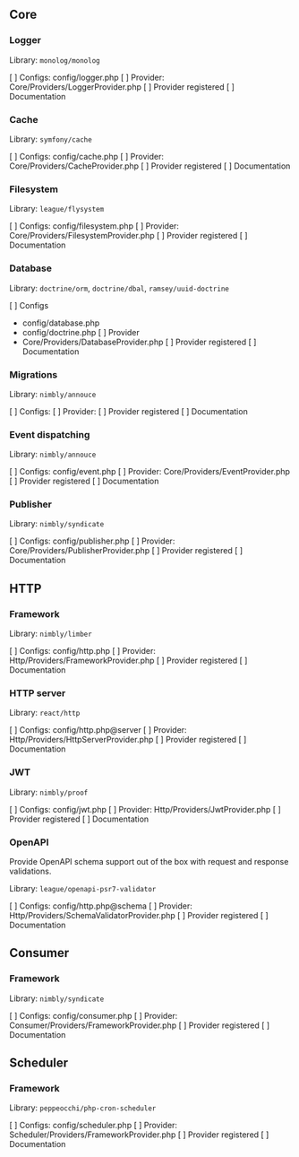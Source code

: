## Core
### Logger
Library: `monolog/monolog`

[ ] Configs:  config/logger.php
[ ] Provider: Core/Providers/LoggerProvider.php
[ ] Provider registered
[ ] Documentation

### Cache
Library: `symfony/cache`

[ ] Configs:  config/cache.php
[ ] Provider: Core/Providers/CacheProvider.php
[ ] Provider registered
[ ] Documentation

### Filesystem
Library: `league/flysystem`

[ ] Configs:  config/filesystem.php
[ ] Provider: Core/Providers/FilesystemProvider.php
[ ] Provider registered
[ ] Documentation

### Database
Library: `doctrine/orm`, `doctrine/dbal`, `ramsey/uuid-doctrine`

[ ] Configs
* config/database.php
* config/doctrine.php
[ ] Provider
* Core/Providers/DatabaseProvider.php
[ ] Provider registered
[ ] Documentation

### Migrations
Library: `nimbly/annouce`

[ ] Configs:
[ ] Provider:
[ ] Provider registered
[ ] Documentation

### Event dispatching
Library: `nimbly/annouce`

[ ] Configs:  config/event.php
[ ] Provider: Core/Providers/EventProvider.php
[ ] Provider registered
[ ] Documentation

### Publisher
Library: `nimbly/syndicate`

[ ] Configs:  config/publisher.php
[ ] Provider: Core/Providers/PublisherProvider.php
[ ] Provider registered
[ ] Documentation




## HTTP
### Framework
Library: `nimbly/limber`

[ ] Configs:  config/http.php
[ ] Provider: Http/Providers/FrameworkProvider.php
[ ] Provider registered
[ ] Documentation

### HTTP server
Library: `react/http`

[ ] Configs: config/http.php@server
[ ] Provider: Http/Providers/HttpServerProvider.php
[ ] Provider registered
[ ] Documentation

### JWT
Library: `nimbly/proof`

[ ] Configs: config/jwt.php
[ ] Provider: Http/Providers/JwtProvider.php
[ ] Provider registered
[ ] Documentation

### OpenAPI
Provide OpenAPI schema support out of the box with request and response validations.

Library: `league/openapi-psr7-validator`

[ ] Configs: config/http.php@schema
[ ] Provider: Http/Providers/SchemaValidatorProvider.php
[ ] Provider registered
[ ] Documentation


## Consumer

### Framework
Library: `nimbly/syndicate`

[ ] Configs:  config/consumer.php
[ ] Provider: Consumer/Providers/FrameworkProvider.php
[ ] Provider registered
[ ] Documentation

## Scheduler

### Framework
Library: `peppeocchi/php-cron-scheduler`

[ ] Configs:  config/scheduler.php
[ ] Provider: Scheduler/Providers/FrameworkProvider.php
[ ] Provider registered
[ ] Documentation